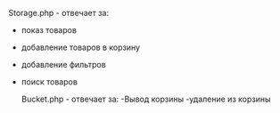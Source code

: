 Storage.php - отвечает за:
- показ товаров
- добавление товаров в корзину
- добавление фильтров
- поиск товаров

  Bucket.php - отвечает за:
  -Вывод корзины
  -удаление из корзины
  
  

